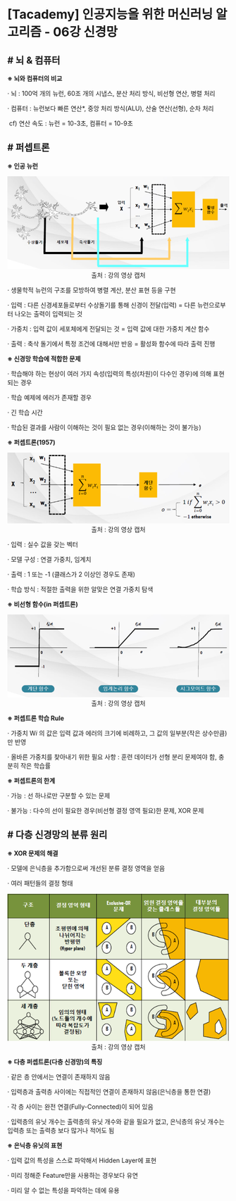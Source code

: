 ﻿

# ﻿﻿[Tacademy] 인공지능을 위한 머신러닝 알고리즘 - 06강 신경망



## **# 뇌 & 컴퓨터**

**※ 뇌와 컴퓨터의 비교**

  · 뇌 : 100억 개의 뉴런, 60조 개의 시냅스, 분산 처리 방식, 비선형 연산, 병렬 처리

  · 컴퓨터 : 뉴런보다 빠른 연산*, 중앙 처리 방식(ALU), 산술 연산(선형), 순차 처리

​    cf) 연산 속도 : 뉴런 = 10-3초, 컴퓨터 = 10-9초



## **# 퍼셉트론**

**※ 인공 뉴런**

<img src='img/06_01.png'>

<center>출처 : 강의 영상 캡처</center>

  · 생물학적 뉴런의 구조를 모방하여 병렬 계산, 분산 표현 등을 구현

  · 입력 : 다른 신경세포들로부터 수상돌기를 통해 신경이 전달(입력) = 다른 뉴런으로부터 나오는 출력이 입력되는 것

  · 가중치 : 입력 값이 세포체에게 전달되는 것 = 입력 값에 대한 가중치 계산 함수

  · 출력 : 축삭 돌기에서 특정 조건에 대해서만 반응 = 활성화 함수에 따라 출력 진행



**※ 신경망 학습에 적합한 문제**

  · 학습해야 하는 현상이 여러 가지 속성(입력의 특성(차원)이 다수인 경우)에 의해 표현되는 경우

  · 학습 예제에 에러가 존재할 경우

  · 긴 학습 시간

  · 학습된 결과를 사람이 이해하는 것이 필요 없는 경우(이해하는 것이 불가능)



**※ 퍼셉트론(1957)**

<img src='img/06_02.png'>

<center>출처 : 강의 영상 캡처</center>



  · 입력 : 실수 값을 갖는 벡터

  · 모델 구성 : 연결 가중치, 임계치

  · 출력 : 1 또는 -1 (클래스가 2 이상인 경우도 존재)

  · 학습 방식 : 적절한 출력을 위한 알맞은 연결 가중치 탐색



**※ 비선형 함수(in 퍼셉트론)**

<img src='img/06_03.png'>

<center>출처 : 강의 영상 캡처</center>



**※ 퍼셉트론 학습 Rule**

  · 가중치 W*i* 의 값은 입력 값과 에러의 크기에 비례하고, 그 값의 일부분(작은 상수만큼)만 반영

  · 올바른 가중치를 찾아내기 위한 필요 사항 : 훈련 데이터가 선형 분리 문제여야 함, 충분히 작은 학습률



**※ 퍼셉트론의 한계**

  · 가능 : 선 하나로만 구분할 수 있는 문제

  · 불가능 : 다수의 선이 필요한 경우(비선형 결정 영역 필요)한 문제, XOR 문제



## **# 다층 신경망의 분류 원리**

**※ XOR 문제의 해결**

  · 모델에 은닉층을 추가함으로써 개선된 분류 결정 영역을 얻음

  · 여러 패턴들의 결정 형태

<img src='img/06_04.png'>

<center>출처 : 강의 영상 캡처</center>



**※ 다층 퍼셉트론(다층 신경망)의 특징**

  · 같은 층 안에서는 연결이 존재하지 않음

  · 입력층과 출력층 사이에는 직접적인 연결이 존재하지 않음(은닉층을 통한 연결)

  · 각 층 사이는 완전 연결(Fully-Connected)이 되어 있음

  · 입력층의 유닛 개수는 출력층의 유닛 개수와 같을 필요가 없고, 은닉층의 유닛 개수는 입력층 또는 출력층 보다 많거나 적어도 됨



**※ 은닉층 유닛의 표현**

  · 입력 값의 특성을 스스로 파악해서 Hidden Layer에 표현

  · 미리 정해준 Feature만을 사용하는 경우보다 유연

  · 미리 알 수 없는 특성을 파악하는 데에 유용

